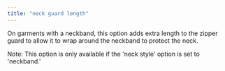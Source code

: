 ```yaml
---
title: "neck guard length"
---
```


On garments with a neckband, this option adds extra length to the zipper guard to allow it to wrap around the neckband to protect the neck.

Note: This option is only available if the 'neck style' option is set to 'neckband.'

